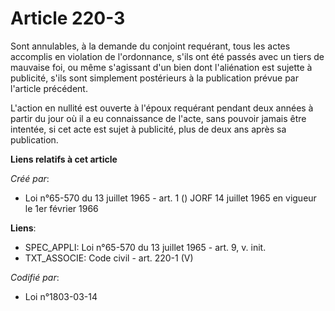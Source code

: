 # Article 220-3

Sont annulables, à la demande du conjoint requérant, tous les actes accomplis en violation de l'ordonnance, s'ils ont été
passés avec un tiers de mauvaise foi, ou même s'agissant d'un bien dont l'aliénation est sujette à publicité, s'ils sont
simplement postérieurs à la publication prévue par l'article précédent.

L'action en nullité est ouverte à l'époux requérant pendant deux années à partir du jour où il a eu connaissance de l'acte,
sans pouvoir jamais être intentée, si cet acte est sujet à publicité, plus de deux ans après sa publication.

**Liens relatifs à cet article**

_Créé par_:

  - Loi n°65-570 du 13 juillet 1965 - art. 1 () JORF 14 juillet 1965 en vigueur le 1er février 1966

**Liens**:

  - SPEC_APPLI: Loi n°65-570 du 13 juillet 1965 - art. 9, v. init.
  - TXT_ASSOCIE: Code civil - art. 220-1 (V)

_Codifié par_:

  - Loi n°1803-03-14
